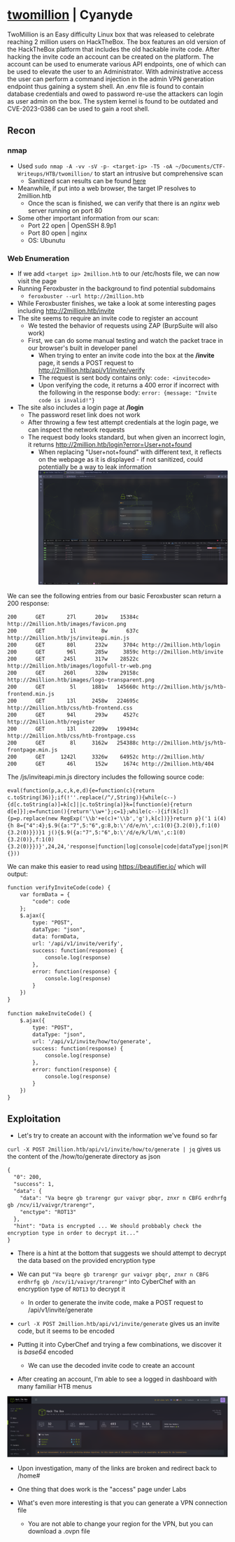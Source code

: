 # [twomillion](https://app.hackthebox.com/machines/TwoMillion) | Cyanyde

TwoMillion is an Easy difficulty Linux box that was released to celebrate reaching 2 million users on HackTheBox. The box features an old version of the HackTheBox platform that includes the old hackable invite code. After hacking the invite code an account can be created on the platform. The account can be used to enumerate various API endpoints, one of which can be used to elevate the user to an Administrator. With administrative access the user can perform a command injection in the admin VPN generation endpoint thus gaining a system shell. An .env file is found to contain database credentials and owed to password re-use the attackers can login as user admin on the box. The system kernel is found to be outdated and CVE-2023-0386 can be used to gain a root shell. 

## Recon

### nmap

- Used `sudo nmap -A -vv -sV -p- <target-ip> -T5 -oA ~/Documents/CTF-Writeups/HTB/twomillion/` to start an intrusive but comprehensive scan
    - Sanitized scan results can be found [here](/HTB/twomillion/.nmap)
- Meanwhile, if put into a web browser, the target IP resolves to 2million.htb
    - Once the scan is finished, we can verify that there is an *nginx* web server running on port 80
- Some other important information from our scan:
    - Port 22 open | OpenSSH 8.9p1
    - Port 80 open | nginx
    - OS: Ubunutu

### Web Enumeration

- If we add `<target ip> 2million.htb` to our /etc/hosts file, we can now visit the page
- Running Feroxbuster in the background to find potential subdomains
    - `feroxbuster --url http://2million.htb`
- While Feroxbuster finishes, we take a look at some interesting pages including http://2million.htb/invite
- The site seems to require an invite code to register an account
    - We tested the behavior of requests using ZAP (BurpSuite will also work)
    - First, we can do some manual testing and watch the packet trace in our browser's built in developer panel
        - When trying to enter an invite code into the box at the **/invite** page, it sends a POST request to http://2million.htb/api/v1/invite/verify
        - The request is sent body contains only: `code: <invitecode>`
        - Upon verifying the code, it returns a 400 error if incorrect with the following in the response body: `error: {message: "Invite code is invalid!"}`
- The site also includes a login page at **/login**
    - The password reset link does not work
    - After throwing a few test attempt credentials at the login page, we can inspect the network requests
    - The request body looks standard, but when given an incorrect login, it returns http://2million.htb/login?error=User+not+found
        - When replacing "User+not+found" with different text, it reflects on the webpage as it is displayed - if not sanitized, could potentially be a way to leak information
        ![lol](/HTB/twomillion/assets/250714_16h48m23s_screenshot.png)

We can see the following entries from our basic Feroxbuster scan return a 200 response:

```
200      GET       27l      201w    15384c http://2million.htb/images/favicon.png
200      GET        1l        8w      637c http://2million.htb/js/inviteapi.min.js
200      GET       80l      232w     3704c http://2million.htb/login
200      GET       96l      285w     3859c http://2million.htb/invite
200      GET      245l      317w    28522c http://2million.htb/images/logofull-tr-web.png
200      GET      260l      328w    29158c http://2million.htb/images/logo-transparent.png
200      GET        5l     1881w   145660c http://2million.htb/js/htb-frontend.min.js
200      GET       13l     2458w   224695c http://2million.htb/css/htb-frontend.css
200      GET       94l      293w     4527c http://2million.htb/register
200      GET       13l     2209w   199494c http://2million.htb/css/htb-frontpage.css
200      GET        8l     3162w   254388c http://2million.htb/js/htb-frontpage.min.js
200      GET     1242l     3326w    64952c http://2million.htb/
200      GET       46l      152w     1674c http://2million.htb/404
```

The /js/inviteapi.min.js directory includes the following source code:
```
eval(function(p,a,c,k,e,d){e=function(c){return c.toString(36)};if(!''.replace(/^/,String)){while(c--){d[c.toString(a)]=k[c]||c.toString(a)}k=[function(e){return d[e]}];e=function(){return'\\w+'};c=1};while(c--){if(k[c]){p=p.replace(new RegExp('\\b'+e(c)+'\\b','g'),k[c])}}return p}('1 i(4){h 8={"4":4};$.9({a:"7",5:"6",g:8,b:\'/d/e/n\',c:1(0){3.2(0)},f:1(0){3.2(0)}})}1 j(){$.9({a:"7",5:"6",b:\'/d/e/k/l/m\',c:1(0){3.2(0)},f:1(0){3.2(0)}})}',24,24,'response|function|log|console|code|dataType|json|POST|formData|ajax|type|url|success|api/v1|invite|error|data|var|verifyInviteCode|makeInviteCode|how|to|generate|verify'.split('|'),0,{}))
```

We can make this easier to read using https://beautifier.io/ which will output:

```
function verifyInviteCode(code) {
    var formData = {
        "code": code
    };
    $.ajax({
        type: "POST",
        dataType: "json",
        data: formData,
        url: '/api/v1/invite/verify',
        success: function(response) {
            console.log(response)
        },
        error: function(response) {
            console.log(response)
        }
    })
}

function makeInviteCode() {
    $.ajax({
        type: "POST",
        dataType: "json",
        url: '/api/v1/invite/how/to/generate',
        success: function(response) {
            console.log(response)
        },
        error: function(response) {
            console.log(response)
        }
    })
}
```

## Exploitation

- Let's try to create an account with the information we've found so far

`curl -X POST 2million.htb/api/v1/invite/how/to/generate | jq` gives us the content of the /how/to/generate directory as json

```
{
  "0": 200,
  "success": 1,
  "data": {
    "data": "Va beqre gb trarengr gur vaivgr pbqr, znxr n CBFG erdhrfg gb /ncv/i1/vaivgr/trarengr",
    "enctype": "ROT13"
  },
  "hint": "Data is encrypted ... We should probbably check the encryption type in order to decrypt it..."
}
```

- There is a hint at the bottom that suggests we should attempt to decrypt the data based on the provided encryption type
- We can put `"Va beqre gb trarengr gur vaivgr pbqr, znxr n CBFG erdhrfg gb /ncv/i1/vaivgr/trarengr"` into CyberChef with an encryption type of `ROT13` to decrypt it
    - In order to generate the invite code, make a POST request to /api/v1/invite/generate

- `curl -X POST 2million.htb/api/v1/invite/generate` gives us an invite code, but it seems to be encoded
- Putting it into CyberChef and trying a few combinations, we discover it is *base64* encoded
    - We can use the decoded invite code to create an account
- After creating an account, I'm able to see a logged in dashboard with many familiar HTB menus

![dashboard](/HTB/twomillion/assets/250718_19h49m43s_screenshot.png)

- Upon investigation, many of the links are broken and redirect back to /home#

- One thing that does work is the "access" page under Labs
- What's even more interesting is that you can generate a VPN connection file
    - You are not able to change your region for the VPN, but you can download a .ovpn file
